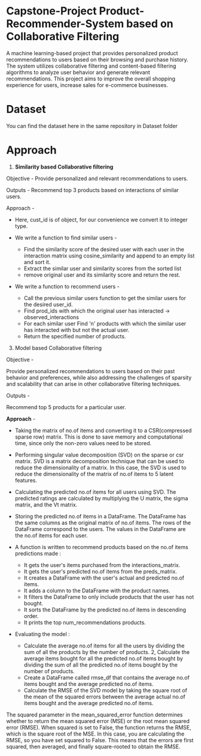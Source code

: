 # Capstone-Project Product-Recommender-System based on Collaborative Filtering
A machine learning-based project that provides personalized product recommendations to users based on their browsing and purchase history. The system utilizes collaborative filtering and content-based filtering algorithms to analyze user behavior and generate relevant recommendations. This project aims to improve the overall shopping experience for users, increase sales for e-commerce businesses.

# Dataset

You can find the dataset here in the same repository in Dataset folder

# Approach
1) **Similarity based Collaborative filtering**

Objective - Provide personalized and relevant recommendations to users.

Outputs - Recommend top 3 products based on interactions of similar users.

Approach -

* Here, cust_id is of object, for our convenience we convert it to integer type.

+ We write a function to find similar users -
     - Find the similarity score of the desired user with each user in the interaction matrix using cosine_similarity and append to an empty list and sort it.
     - Extract the similar user and similarity scores from the sorted list
     - remove original user and its similarity score and return the rest.
       
+ We write a function to recommend users -
     - Call the previous similar users function to get the similar users for the desired user_id.
     - Find prod_ids with which the original user has interacted -> observed_interactions
     - For each similar user Find 'n' products with which the similar user has interacted with but not the actual user.
     - Return the specified number of products.
       
3) Model based Collaborative filtering
   
Objective -

Provide personalized recommendations to users based on their past behavior and preferences, while also addressing the challenges of sparsity and scalability that can arise in other collaborative filtering techniques.

Outputs -

Recommend top 5 products for a particular user.

**Approach** -

+ Taking the matrix of no.of items and converting it to a CSR(compressed sparse row) matrix. This is done to save memory and computational time, since only the non-zero values need to be stored.
+ Performing singular value decomposition (SVD) on the sparse or csr matrix. SVD is a matrix decomposition technique that can be used to reduce the dimensionality of a matrix. In this case, the SVD is used to reduce the dimensionality of the matrix of no.of items to 5 latent features.
+ Calculating the predicted no.of items for all users using SVD. The predicted ratings are calculated by multiplying the U matrix, the sigma matrix, and the Vt matrix.
+ Storing the predicted no.of items in a DataFrame. The DataFrame has the same columns as the original matrix of no.of items. The rows of the DataFrame correspond to the users. The values in the DataFrame are the no.of items for each user.
+ A function is written to recommend products based on the no.of items predictions made :
    - It gets the user's items purchased from the interactions_matrix.
    - It gets the user's predicted no.of items from the preds_matrix.
    - It creates a DataFrame with the user's actual and predicted no.of items.
    - It adds a column to the DataFrame with the product names.
    - It filters the DataFrame to only include products that the user has not bought.
    - It sorts the DataFrame by the predicted no.of items in descending order.
    - It prints the top num_recommendations products.

+ Evaluating the model :
    - Calculate the average no.of items for all the users by dividing the sum of all the products by the number of products. 2, Calculate the average items bought for all the predicted no.of items bought by dividing the sum of all the predicted no.of items bought by the number of products.
    - Create a DataFrame called rmse_df that contains the average no.of items bought and the average predicted no.of items.
    - Calculate the RMSE of the SVD model by taking the square root of the mean of the squared errors between the average actual no.of items bought and the average predicted no.of items.
      
The squared parameter in the mean_squared_error function determines whether to return the mean squared error (MSE) or the root mean squared error (RMSE). When squared is set to False, the function returns the RMSE, which is the square root of the MSE. In this case, you are calculating the RMSE, so you have set squared to False. This means that the errors are first squared, then averaged, and finally square-rooted to obtain the RMSE.
